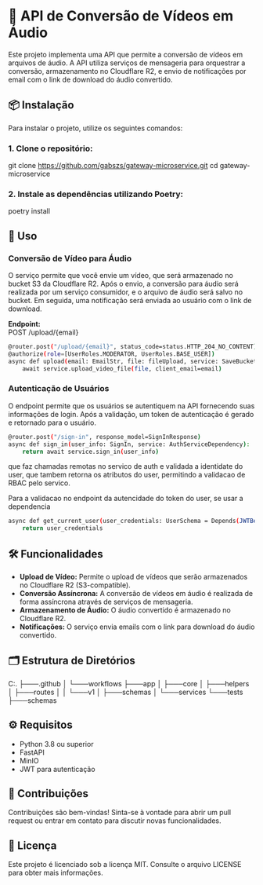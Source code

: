 # 🚀 API de Conversão de Vídeos em Áudio

Este projeto implementa uma API que permite a conversão de vídeos em arquivos de áudio. A API utiliza serviços de mensageria para orquestrar a conversão, armazenamento no Cloudflare R2, e envio de notificações por email com o link de download do áudio convertido.

## 📦 Instalação

Para instalar o projeto, utilize os seguintes comandos:

### 1. Clone o repositório:
git clone https://github.com/gabszs/gateway-microservice.git
cd gateway-microservice

### 2. Instale as dependências utilizando Poetry:
poetry install

## 🚀 Uso

### Conversão de Vídeo para Áudio
O serviço permite que você envie um vídeo, que será armazenado no bucket S3 da Cloudflare R2. Após o envio, a conversão para áudio será realizada por um serviço consumidor, e o arquivo de áudio será salvo no bucket. Em seguida, uma notificação será enviada ao usuário com o link de download.

**Endpoint:**  
POST /upload/{email}

```bash
@router.post("/upload/{email}", status_code=status.HTTP_204_NO_CONTENT)
@authorize(role=[UserRoles.MODERATOR, UserRoles.BASE_USER])
async def upload(email: EmailStr, file: fileUpload, service: SaveBucket, current_user: CurrentUser):
    await service.upload_video_file(file, client_email=email)
```
### Autenticação de Usuários
O endpoint permite que os usuários se autentiquem na API fornecendo suas informações de login. Após a validação, um token de autenticação é gerado e retornado para o usuário.
```bash
@router.post("/sign-in", response_model=SignInResponse)
async def sign_in(user_info: SignIn, service: AuthServiceDependency):
    return await service.sign_in(user_info)
```
que faz chamadas remotas no servico de auth e validada a identidate do user, que tambem retorna os atributos do user, permitindo a validacao de RBAC pelo servico.

Para a validacao no endpoint da autencidade do token do user, se usar a dependencia 
```bash
async def get_current_user(user_credentials: UserSchema = Depends(JWTBearer())) -> UserSchema:
    return user_credentials
```


## 🛠 Funcionalidades

- **Upload de Vídeo:** Permite o upload de vídeos que serão armazenados no Cloudflare R2 (S3-compatible).
- **Conversão Assíncrona:** A conversão de vídeos em áudio é realizada de forma assíncrona através de serviços de mensageria.
- **Armazenamento de Áudio:** O áudio convertido é armazenado no Cloudflare R2.
- **Notificações:** O serviço envia emails com o link para download do áudio convertido.

## 🗂 Estrutura de Diretórios

C:.
├───.github
│   └───workflows
├───app
│   ├───core
│   ├───helpers
│   ├───routes
│   │   └───v1
│   ├───schemas
│   └───services
└───tests
    ├───schemas

## ⚙️ Requisitos

- Python 3.8 ou superior
- FastAPI
- MinIO
- JWT para autenticação

## 🤝 Contribuições

Contribuições são bem-vindas! Sinta-se à vontade para abrir um pull request ou entrar em contato para discutir novas funcionalidades.

## 📝 Licença

Este projeto é licenciado sob a licença MIT. Consulte o arquivo LICENSE para obter mais informações.
